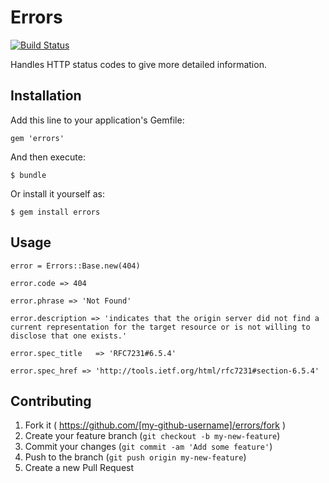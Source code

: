 # Errors 
[![Build Status](https://travis-ci.org/ahmetabdi/errors.svg?branch=master)](https://travis-ci.org/ahmetabdi/errors)

Handles HTTP status codes to give more detailed information.

## Installation

Add this line to your application's Gemfile:

    gem 'errors'

And then execute:

    $ bundle

Or install it yourself as:

    $ gem install errors

## Usage

``error = Errors::Base.new(404)``

``error.code
=> 404``

``error.phrase
=> 'Not Found' ``

``error.description
=> 'indicates that the origin server did not find a current representation for the target resource or is not willing to disclose that one exists.' ``

``error.spec_title  
=> 'RFC7231#6.5.4' ``

``error.spec_href
=> 'http://tools.ietf.org/html/rfc7231#section-6.5.4' ``

## Contributing

1. Fork it ( https://github.com/[my-github-username]/errors/fork )
2. Create your feature branch (`git checkout -b my-new-feature`)
3. Commit your changes (`git commit -am 'Add some feature'`)
4. Push to the branch (`git push origin my-new-feature`)
5. Create a new Pull Request
